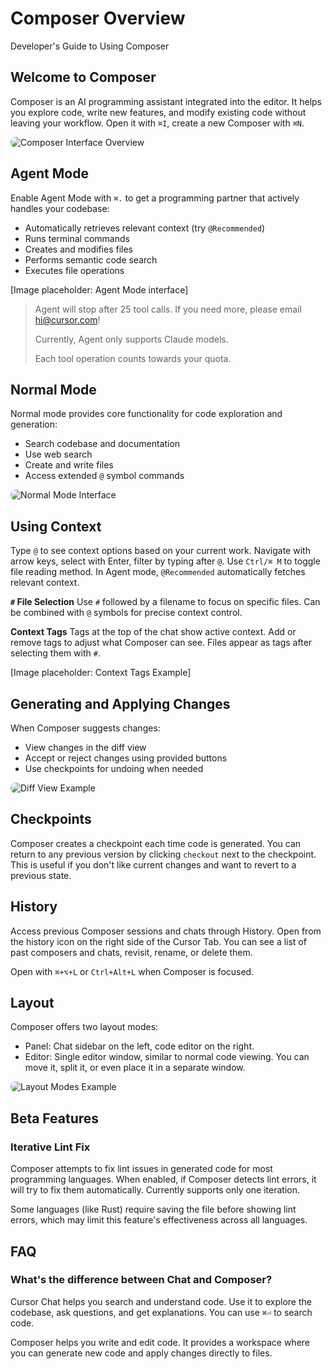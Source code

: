 # Composer Overview

Developer's Guide to Using Composer

## Welcome to Composer

Composer is an AI programming assistant integrated into the editor. It helps you explore code, write new features, and modify existing code without leaving your workflow. Open it with `⌘I`, create a new Composer with `⌘N`.

<img src="https://mintlify.s3.us-west-1.amazonaws.com/cursor/images/composer/empty-composer.png" style="max-width: 100%; border-radius: 8px;" alt="Composer Interface Overview" />

## Agent Mode

Enable Agent Mode with `⌘.` to get a programming partner that actively handles your codebase:

- Automatically retrieves relevant context (try `@Recommended`)
- Runs terminal commands
- Creates and modifies files
- Performs semantic code search
- Executes file operations

[Image placeholder: Agent Mode interface]

> Agent will stop after 25 tool calls. If you need more, please email hi@cursor.com!
>
> Currently, Agent only supports Claude models.
>
> Each tool operation counts towards your quota.

## Normal Mode

Normal mode provides core functionality for code exploration and generation:

- Search codebase and documentation
- Use web search
- Create and write files
- Access extended `@` symbol commands

<img src="https://mintlify.s3.us-west-1.amazonaws.com/cursor/images/context/@-symbols-basics.png" style="max-width: 100%; border-radius: 8px;" alt="Normal Mode Interface" />

## Using Context

Type `@` to see context options based on your current work. Navigate with arrow keys, select with Enter, filter by typing after `@`. Use `Ctrl/⌘ M` to toggle file reading method. In Agent mode, `@Recommended` automatically fetches relevant context.

**`#` File Selection**
Use `#` followed by a filename to focus on specific files. Can be combined with `@` symbols for precise context control.

**Context Tags**
Tags at the top of the chat show active context. Add or remove tags to adjust what Composer can see. Files appear as tags after selecting them with `#`.

[Image placeholder: Context Tags Example]

## Generating and Applying Changes

When Composer suggests changes:

- View changes in the diff view
- Accept or reject changes using provided buttons
- Use checkpoints for undoing when needed

<img src="https://mintlify.s3.us-west-1.amazonaws.com/cursor/images/composer/checkpoints.png" style="max-width: 100%; border-radius: 8px;" alt="Diff View Example" />

## Checkpoints

Composer creates a checkpoint each time code is generated. You can return to any previous version by clicking `checkout` next to the checkpoint. This is useful if you don't like current changes and want to revert to a previous state.

## History

Access previous Composer sessions and chats through History. Open from the history icon on the right side of the Cursor Tab. You can see a list of past composers and chats, revisit, rename, or delete them.

Open with `⌘+⌥+L` or `Ctrl+Alt+L` when Composer is focused.

## Layout

Composer offers two layout modes:

- Panel: Chat sidebar on the left, code editor on the right.
- Editor: Single editor window, similar to normal code viewing. You can move it, split it, or even place it in a separate window.

<img src="https://mintlify.s3.us-west-1.amazonaws.com/cursor/images/composer/iterate-on-lint.png" style="max-width: 100%; border-radius: 8px;" alt="Layout Modes Example" />

## Beta Features

### Iterative Lint Fix

Composer attempts to fix lint issues in generated code for most programming languages. When enabled, if Composer detects lint errors, it will try to fix them automatically. Currently supports only one iteration.

Some languages (like Rust) require saving the file before showing lint errors, which may limit this feature's effectiveness across all languages.

## FAQ

### What's the difference between Chat and Composer?

Cursor Chat helps you search and understand code. Use it to explore the codebase, ask questions, and get explanations. You can use `⌘⏎` to search code.

Composer helps you write and edit code. It provides a workspace where you can generate new code and apply changes directly to files.
